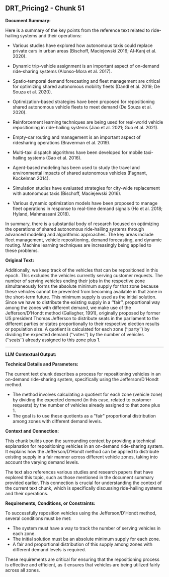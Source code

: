 ## DRT_Pricing2 - Chunk 51

**Document Summary:**

Here is a summary of the key points from the reference text related to ride-hailing systems and their operations:

- Various studies have explored how autonomous taxis could replace private cars in urban areas (Bischoff, Maciejewski 2016; Al-Kanj et al. 2020).

- Dynamic trip-vehicle assignment is an important aspect of on-demand ride-sharing systems (Alonso-Mora et al. 2017). 

- Spatio-temporal demand forecasting and fleet management are critical for optimizing shared autonomous mobility fleets (Dandl et al. 2019; De Souza et al. 2020).

- Optimization-based strategies have been proposed for repositioning shared autonomous vehicle fleets to meet demand (De Souza et al. 2020). 

- Reinforcement learning techniques are being used for real-world vehicle repositioning in ride-hailing systems (Jiao et al. 2021; Guo et al. 2021).

- Empty-car routing and management is an important aspect of ridesharing operations (Braverman et al. 2019).

- Multi-taxi dispatch algorithms have been developed for mobile taxi-hailing systems (Gao et al. 2016). 

- Agent-based modeling has been used to study the travel and environmental impacts of shared autonomous vehicles (Fagnant, Kockelman 2014).

- Simulation studies have evaluated strategies for city-wide replacement with autonomous taxis (Bischoff, Maciejewski 2016).

- Various dynamic optimization models have been proposed to manage fleet operations in response to real-time demand signals (Ho et al. 2018; Hyland, Mahmassani 2018).

In summary, there is a substantial body of research focused on optimizing the operations of shared autonomous ride-hailing systems through advanced modeling and algorithmic approaches. The key areas include fleet management, vehicle repositioning, demand forecasting, and dynamic routing. Machine learning techniques are increasingly being applied to these problems.

**Original Text:**

Additionally, we
keep track of the vehicles that can be repositioned in this epoch. This
excludes the vehicles currently serving customer requests. The number
of serving vehicles ending their jobs in the respective zone simultaneously forms the absolute minimum supply for that zone because
these vehicles cannot be prevented from becoming available in that
zone in the short-term future. This minimum supply is used as the
initial solution. Since we have to distribute the existing supply in a
‘‘fair’’, proportional way among the zones with different demand, we
make use of the Jefferson/D’Hondt method (Gallagher, 1991), originally
proposed by former US president Thomas Jefferson to distribute seats in
the parliament to the different parties or states proportionally to their
respective election results or population size. A quotient is calculated
for each zone (‘‘party’’) by dividing the expected demand (‘‘votes’’) by
the number of vehicles (‘‘seats’’) already assigned to this zone plus 1.

---

**LLM Contextual Output:**

**Technical Details and Parameters:**

The current text chunk describes a process for repositioning vehicles in an on-demand ride-sharing system, specifically using the Jefferson/D'Hondt method.

* The method involves calculating a quotient for each zone (vehicle zone) by dividing the expected demand (in this case, related to customer requests) by the number of vehicles already assigned to that zone plus 1.
* The goal is to use these quotients as a "fair" proportional distribution among zones with different demand levels.

**Context and Connection:**

This chunk builds upon the surrounding context by providing a technical explanation for repositioning vehicles in an on-demand ride-sharing system. It explains how the Jefferson/D'Hondt method can be applied to distribute existing supply in a fair manner across different vehicle zones, taking into account the varying demand levels.

The text also references various studies and research papers that have explored this topic, such as those mentioned in the document summary provided earlier. This connection is crucial for understanding the context of the current text chunk, which is specifically discussing ride-hailing systems and their operations.

**Requirements, Conditions, or Constraints:**

To successfully reposition vehicles using the Jefferson/D'Hondt method, several conditions must be met:

* The system must have a way to track the number of serving vehicles in each zone.
* The initial solution must be an absolute minimum supply for each zone.
* A fair and proportional distribution of this supply among zones with different demand levels is required.

These requirements are critical for ensuring that the repositioning process is effective and efficient, as it ensures that vehicles are being utilized fairly across all zones.

